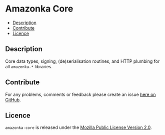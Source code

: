 # Amazonka Core

* [Description](#description)
* [Contribute](#contribute)
* [Licence](#licence)

## Description

Core data types, signing, (de)serialisation routines, and HTTP plumbing for all
`amazonka-*` libraries.


## Contribute

For any problems, comments or feedback please create an issue [here on GitHub](https://github.com/brendanhay/amazonka/issues).


## Licence

`amazonka-core` is released under the [Mozilla Public License Version 2.0](http://www.mozilla.org/MPL/).
